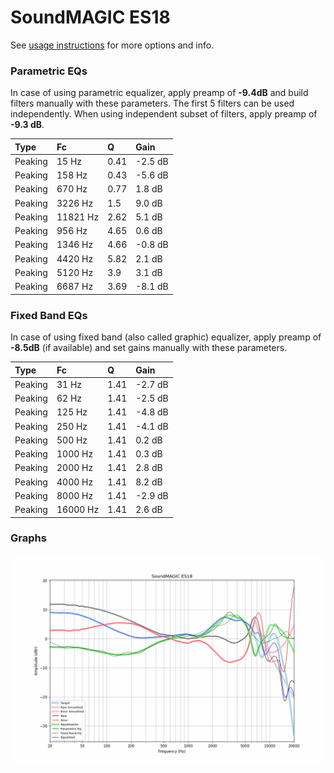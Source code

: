 # SoundMAGIC ES18
See [usage instructions](https://github.com/jaakkopasanen/AutoEq#usage) for more options and info.

### Parametric EQs
In case of using parametric equalizer, apply preamp of **-9.4dB** and build filters manually
with these parameters. The first 5 filters can be used independently.
When using independent subset of filters, apply preamp of **-9.3 dB**.

| Type    | Fc       |    Q | Gain    |
|:--------|:---------|:-----|:--------|
| Peaking | 15 Hz    | 0.41 | -2.5 dB |
| Peaking | 158 Hz   | 0.43 | -5.6 dB |
| Peaking | 670 Hz   | 0.77 | 1.8 dB  |
| Peaking | 3226 Hz  | 1.5  | 9.0 dB  |
| Peaking | 11821 Hz | 2.62 | 5.1 dB  |
| Peaking | 956 Hz   | 4.65 | 0.6 dB  |
| Peaking | 1346 Hz  | 4.66 | -0.8 dB |
| Peaking | 4420 Hz  | 5.82 | 2.1 dB  |
| Peaking | 5120 Hz  | 3.9  | 3.1 dB  |
| Peaking | 6687 Hz  | 3.69 | -8.1 dB |

### Fixed Band EQs
In case of using fixed band (also called graphic) equalizer, apply preamp of **-8.5dB**
(if available) and set gains manually with these parameters.

| Type    | Fc       |    Q | Gain    |
|:--------|:---------|:-----|:--------|
| Peaking | 31 Hz    | 1.41 | -2.7 dB |
| Peaking | 62 Hz    | 1.41 | -2.5 dB |
| Peaking | 125 Hz   | 1.41 | -4.8 dB |
| Peaking | 250 Hz   | 1.41 | -4.1 dB |
| Peaking | 500 Hz   | 1.41 | 0.2 dB  |
| Peaking | 1000 Hz  | 1.41 | 0.3 dB  |
| Peaking | 2000 Hz  | 1.41 | 2.8 dB  |
| Peaking | 4000 Hz  | 1.41 | 8.2 dB  |
| Peaking | 8000 Hz  | 1.41 | -2.9 dB |
| Peaking | 16000 Hz | 1.41 | 2.6 dB  |

### Graphs
![](./SoundMAGIC%20ES18.png)